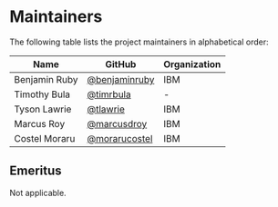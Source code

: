 # Maintainers

The following table lists the project maintainers in alphabetical order:

| Name | GitHub | Organization | 
| --- | --- | --- |
| Benjamin Ruby | [@benjaminruby](https://github.com/BenjaminRuby) | IBM |
| Timothy Bula | [@timrbula](https://github.com/timrbula) | - |
| Tyson Lawrie | [@tlawrie](https://github.com/tlawrie) | IBM |
| Marcus Roy | [@marcusdroy](https://github.com/marcusdroy) | IBM |
| Costel Moraru | [@morarucostel](https://github.com/morarucostel) | IBM |

## Emeritus

Not applicable.
